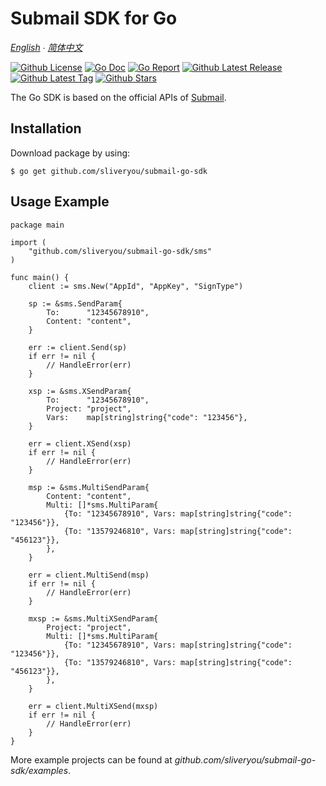 # Submail SDK for Go

*[English](README.md) ∙ [简体中文](README_zh-CN.md)*

[![Github License](https://img.shields.io/github/license/sliveryou/submail-go-sdk.svg?style=flat)](https://github.com/sliveryou/submail-go-sdk/blob/master/LICENSE)
[![Go Doc](https://godoc.org/github.com/sliveryou/submail-go-sdk?status.svg)](https://pkg.go.dev/github.com/sliveryou/submail-go-sdk)
[![Go Report](https://goreportcard.com/badge/github.com/sliveryou/submail-go-sdk)](https://goreportcard.com/report/github.com/sliveryou/submail-go-sdk)
[![Github Latest Release](https://img.shields.io/github/release/sliveryou/submail-go-sdk.svg?style=flat)](https://github.com/sliveryou/submail-go-sdk/releases/latest)
[![Github Latest Tag](https://img.shields.io/github/tag/sliveryou/submail-go-sdk.svg?style=flat)](https://github.com/sliveryou/submail-go-sdk/tags)
[![Github Stars](https://img.shields.io/github/stars/sliveryou/submail-go-sdk.svg?style=flat)](https://github.com/sliveryou/submail-go-sdk/stargazers)

The Go SDK is based on the official APIs of [Submail](https://www.mysubmail.com/documents).

## Installation

Download package by using:

```shell script
$ go get github.com/sliveryou/submail-go-sdk
```

## Usage Example

```golang
package main

import (
	"github.com/sliveryou/submail-go-sdk/sms"
)

func main() {
	client := sms.New("AppId", "AppKey", "SignType")

	sp := &sms.SendParam{
		To:      "12345678910",
		Content: "content",
	}

	err := client.Send(sp)
	if err != nil {
		// HandleError(err)
	}

	xsp := &sms.XSendParam{
		To:      "12345678910",
		Project: "project",
		Vars:    map[string]string{"code": "123456"},
	}

	err = client.XSend(xsp)
	if err != nil {
		// HandleError(err)
	}

	msp := &sms.MultiSendParam{
		Content: "content",
		Multi: []*sms.MultiParam{
			{To: "12345678910", Vars: map[string]string{"code": "123456"}},
			{To: "13579246810", Vars: map[string]string{"code": "456123"}},
		},
	}

	err = client.MultiSend(msp)
	if err != nil {
		// HandleError(err)
	}

	mxsp := &sms.MultiXSendParam{
		Project: "project",
		Multi: []*sms.MultiParam{
			{To: "12345678910", Vars: map[string]string{"code": "123456"}},
			{To: "13579246810", Vars: map[string]string{"code": "456123"}},
		},
	}

	err = client.MultiXSend(mxsp)
	if err != nil {
		// HandleError(err)
	}
}
```

More example projects can be found at *github.com/sliveryou/submail-go-sdk/examples*.
